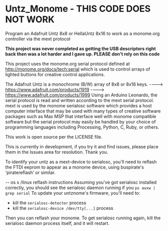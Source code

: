 # Untz_Monome - THIS CODE DOES NOT WORK
Program an Adafruit Untz 8x8 or HellaUntz 8x16 to work as a monome.org controller via the mext protocol

**This project was never completed as getting the USB descriptors right back then was a lot harder and I gave up. PLEASE don't rely on this code**

This project uses the monome.org serial protocol defined at http://monome.org/docs/tech:serial which is used to control arrays of lighted buttons for creative control applications.

The Adafruit Untz is a monochrome (B/W) array of 8x8 or 8x16 keys. 
  ----> https://www.adafruit.com/products/1919
  ----> https://www.adafruit.com/products/1999
Using an Arduino Leonardo, the serial protocol is read and written according to the mext serial protocol.  
mext is used by the monome serialosc software which provides a host computer interface that may be used with 
many types of creative software packages such as Max MSP that interface well with monome compatible
software but the serial protocol may easily be handled by your choice of programming languages including
Processing, Python, C, Ruby, or others.

This work is open source per the LICENSE file.  

This is currently in development, if you try it and find issues, please place them in the Issues area for resolution.  Thank you.


To identify your untz as a mext-device to serialosc, you'll need to reflash the FTDI eeprom to appear as a monome device, using buspirate's 'piratereflash' or similar. 

-- os x /linux reflash instructions
Assuming you've got serialosc installed correctly, you should see the serialosc daemon running if you `ps auxw | grep serial`
To update your untznome's firmware, you'll need to: 
 
 - kill the `serialosc-detector` process
 - kill the `serialosc-device /dev/tty[...]` process

Then you can reflash your monome.  To get serialosc running again, kill the serialosc daemon process itself, and it will restart.
